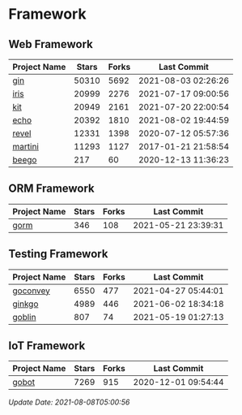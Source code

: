 # Framework

## Web Framework
| Project Name | Stars | Forks | Last Commit |
| ------------ | ----- | ----- | ----------- |
| [gin](https://github.com/gin-gonic/gin) | 50310 | 5692 | 2021-08-03 02:26:26 |
| [iris](https://github.com/kataras/iris) | 20999 | 2276 | 2021-07-17 09:00:56 |
| [kit](https://github.com/go-kit/kit) | 20949 | 2161 | 2021-07-20 22:00:54 |
| [echo](https://github.com/labstack/echo) | 20392 | 1810 | 2021-08-02 19:44:59 |
| [revel](https://github.com/revel/revel) | 12331 | 1398 | 2020-07-12 05:57:36 |
| [martini](https://github.com/go-martini/martini) | 11293 | 1127 | 2017-01-21 21:58:54 |
| [beego](https://github.com/astaxie/beego) | 217 | 60 | 2020-12-13 11:36:23 |

## ORM Framework
| Project Name | Stars | Forks | Last Commit |
| ------------ | ----- | ----- | ----------- |
| [gorm](https://github.com/jinzhu/gorm) | 346 | 108 | 2021-05-21 23:39:31 |

## Testing Framework
| Project Name | Stars | Forks | Last Commit |
| ------------ | ----- | ----- | ----------- |
| [goconvey](https://github.com/smartystreets/goconvey) | 6550 | 477 | 2021-04-27 05:44:01 |
| [ginkgo](https://github.com/onsi/ginkgo) | 4989 | 446 | 2021-06-02 18:34:18 |
| [goblin](https://github.com/franela/goblin) | 807 | 74 | 2021-05-19 01:27:13 |

## IoT Framework
| Project Name | Stars | Forks | Last Commit |
| ------------ | ----- | ----- | ----------- |
| [gobot](https://github.com/hybridgroup/gobot) | 7269 | 915 | 2020-12-01 09:54:44 |

*Update Date: 2021-08-08T05:00:56*